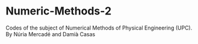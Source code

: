 # Numeric-Methods-2
Codes of the subject of Numerical Methods of Physical Engineering (UPC). By Núria Mercadé and Damià Casas
